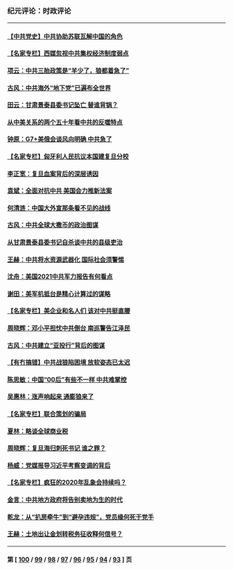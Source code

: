 ### 纪元评论：时政评论
---
#### [【中共党史】中共协助苏联瓦解中国的角色](../../pages/nsc1025/n13018109.md) 
#### [【名家专栏】西媒忽视中共集权经济制度弱点](../../pages/nsc1025/n13017536.md) 
#### [项云：中共三胎政策是“羊少了，狼都着急了”](../../pages/nsc1025/n13017549.md) 
#### [古风：中共海外“地下党”已遍布全世界](../../pages/nsc1025/n13016947.md) 
#### [田云：甘肃景泰县委书记坠亡 替谁背锅？](../../pages/nsc1025/n13017031.md) 
#### [从中美关系的两个五十年看中共的反噬特点](../../pages/nsc1025/n13016273.md) 
#### [钟原：G7+美俄会谈风向明确 中共急了](../../pages/nsc1025/n13016333.md) 
#### [【名家专栏】匈牙利人民抗议本国建复旦分校](../../pages/nsc1025/n13015605.md) 
#### [李正宽：复旦血案背后的深层诱因](../../pages/nsc1025/n13015106.md) 
#### [袁斌：全面对抗中共 美国会力推新法案](../../pages/nsc1025/n13015050.md) 
#### [何清涟：中国大外宣那条看不见的战线](../../pages/nsc1025/n13014420.md) 
#### [古风：中共全球大撒币的政治图谋](../../pages/nsc1025/n13014596.md) 
#### [从甘肃景泰县委书记自杀谈中共的县级吏治](../../pages/nsc1025/n13014527.md) 
#### [王赫：中共将水资源武器化 国际社会须警惕](../../pages/nsc1025/n13013814.md) 
#### [沈舟：美国2021中共军力报告有何看点](../../pages/nsc1025/n13013935.md) 
#### [谢田：美军机抵台是精心计算过的谋略](../../pages/nsc1025/n13013770.md) 
#### [【名家专栏】美企业和名人们 该对中共挺直腰](../../pages/nsc1025/n13012847.md) 
#### [周晓辉：邓小平担忧中共倒台 南巡警告江泽民](../../pages/nsc1025/n13013107.md) 
#### [古风：中共建立“亚投行”背后的图谋](../../pages/nsc1025/n13012028.md) 
#### [【有冇搞错】中共战狼陷困境 放软姿态已太迟](../../pages/nsc1025/n13012276.md) 
#### [陈思敏：中国“00后”有些不一样 中共难掌控](../../pages/nsc1025/n13012500.md) 
#### [吴惠林：涨声响起来 通膨狼来了](../../pages/nsc1025/n13011373.md) 
#### [【名家专栏】联合策划的骗局](../../pages/nsc1025/n13010342.md) 
#### [夏林：略谈全球商业税](../../pages/nsc1025/n13011090.md) 
#### [周晓辉：复旦海归刺死书记  谁之罪？](../../pages/nsc1025/n13011010.md) 
#### [杨威：党媒报导习近平考察变调的背后](../../pages/nsc1025/n13010951.md) 
#### [【名家专栏】疯狂的2020年乱象会持续吗？](../../pages/nsc1025/n13010369.md) 
#### [金言：中共地方政府将告别卖地为生的时代](../../pages/nsc1025/n13009847.md) 
#### [乾龙：从“扒房牵牛”到“避孕违规”，党员缘何死于党手](../../pages/nsc1025/n13009248.md) 
#### [王赫：土地出让金划转税务征收释何信号？](../../pages/nsc1025/n13008810.md) 

---
#### 第 [ [100](./100.md) / [99](./99.md) / [98](./98.md) / [97](./97.md) / [96](./96.md) / [95](./95.md) / [94](./94.md) / [93](./93.md) ] 页
